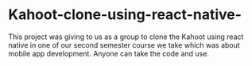 # Kahoot-clone-using-react-native-
This project was giving to us as a group to clone the Kahoot using react native  in one of our second semester course we take which was about mobile app development. Anyone can take the code and use.
